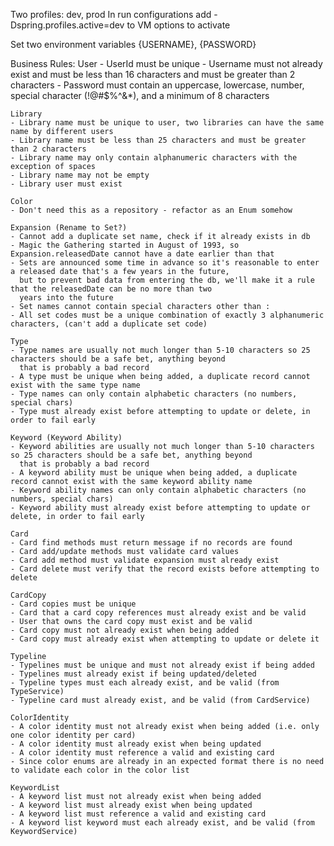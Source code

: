 Two profiles: dev, prod
In run configurations add -Dspring.profiles.active=dev to VM options to activate

Set two environment variables {USERNAME}, {PASSWORD}

Business Rules:
    User
    - UserId must be unique
    - Username must not already exist and must be less than 16 characters and must be greater than 2 characters
    - Password must contain an uppercase, lowercase, number, special character (!@#$%^&*), and a minimum of 8 characters

    Library
    - Library name must be unique to user, two libraries can have the same name by different users
    - Library name must be less than 25 characters and must be greater than 2 characters
    - Library name may only contain alphanumeric characters with the exception of spaces
    - Library name may not be empty
    - Library user must exist

    Color
    - Don't need this as a repository - refactor as an Enum somehow

    Expansion (Rename to Set?)
    - Cannot add a duplicate set name, check if it already exists in db
    - Magic the Gathering started in August of 1993, so Expansion.releasedDate cannot have a date earlier than that
    - Sets are announced some time in advance so it's reasonable to enter a released date that's a few years in the future,
      but to prevent bad data from entering the db, we'll make it a rule that the releasedDate can be no more than two 
      years into the future
    - Set names cannot contain special characters other than :
    - All set codes must be a unique combination of exactly 3 alphanumeric characters, (can't add a duplicate set code)

    Type
    - Type names are usually not much longer than 5-10 characters so 25 characters should be a safe bet, anything beyond
      that is probably a bad record
    - A type must be unique when being added, a duplicate record cannot exist with the same type name
    - Type names can only contain alphabetic characters (no numbers, special chars)
    - Type must already exist before attempting to update or delete, in order to fail early

    Keyword (Keyword Ability)
    - Keyword abilities are usually not much longer than 5-10 characters so 25 characters should be a safe bet, anything beyond
      that is probably a bad record
    - A keyword ability must be unique when being added, a duplicate record cannot exist with the same keyword ability name
    - Keyword ability names can only contain alphabetic characters (no numbers, special chars)
    - Keyword ability must already exist before attempting to update or delete, in order to fail early

    Card
    - Card find methods must return message if no records are found
    - Card add/update methods must validate card values
    - Card add method must validate expansion must already exist
    - Card delete must verify that the record exists before attempting to delete

    CardCopy
    - Card copies must be unique
    - Card that a card copy references must already exist and be valid
    - User that owns the card copy must exist and be valid
    - Card copy must not already exist when being added
    - Card copy must already exist when attempting to update or delete it

    Typeline
    - Typelines must be unique and must not already exist if being added
    - Typelines must already exist if being updated/deleted
    - Typeline types must each already exist, and be valid (from TypeService) 
    - Typeline card must already exist, and be valid (from CardService)

    ColorIdentity
    - A color identity must not already exist when being added (i.e. only one color identity per card)
    - A color identity must already exist when being updated
    - A color identity must reference a valid and existing card
    - Since color enums are already in an expected format there is no need to validate each color in the color list

    KeywordList
    - A keyword list must not already exist when being added
    - A keyword list must already exist when being updated
    - A keyword list must reference a valid and existing card
    - A keyword list keyword must each already exist, and be valid (from KeywordService)
